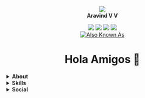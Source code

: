 
<p align="center">
<a href="#"><img src="https://miro.medium.com/fit/c/128/128/2*kjPLlG6n3JemBdtCwuXCuw.jpeg"/></a></br>
  <b font-size="14px" font-weight="bold">Aravind V V</b>
</p>

<p align="center">
<a href="#"><img src="https://img.shields.io/badge/-Full%20Stack-b"/></a>
<a href="#"><img src="https://img.shields.io/badge/Cyber%20Security-orange"/></a>
<a href="#"><img src="https://img.shields.io/badge/-UI%2FUX-blueviolet"/></a>
<a href="#"><img src="https://img.shields.io/badge/-Python-blue"/></a>
</br>
<a href="#"><img alt="Also Known As" src="https://img.shields.io/endpoint?color=orange&logoColor=red&style=for-the-badge&url=https%3A%2F%2Fraw.githubusercontent.com%2Farvndvv%2Farvndvv%2Fmaster%2Faka"/></a>
</p>
<p >
<h1 align="center">Hola Amigos 👋</h1>
</p>


<details>
  <summary><b>About</b></summary>
  <p>I like Tech. Batman <img src="https://art.pixilart.com/2472449368bf921.png" width="60px" height="60px"/> and Ironman <img src="https://i.pinimg.com/originals/9e/06/97/9e0697990828bb8319be8105c939b108.gif" width="80px" height="80px"/> Inspires me! well not the story but their tech (Yeah! I know its pure fiction). Right now I am focusing on web development, more fields are there in my list to explore, one among the prioritised field is cyber security.</p>
</details>
<details>
  <summary><b>Skills</b></summary>
 
<label for="file">Python:</label>
<progress id="file" value="65" max="100"> 65% </progress>
</details>
<details>
  <summary><b>Social</b></summary><br/>
 <a href="https://in.linkedin.com/in/arvndvv"><img src="https://img.shields.io/endpoint?logo=linkedin&url=https%3A%2F%2Fraw.githubusercontent.com%2Farvndvv%2Farvndvv%2Fmaster%2Flinkedin"/></a>
<a href="https://www.instagram.com/arvndvv/"><img src="https://img.shields.io/endpoint?logo=instagram&logoColor=white&url=https%3A%2F%2Fraw.githubusercontent.com%2Farvndvv%2Farvndvv%2Fmaster%2Finsta"/></a><br/>
</details>
<!--
**arvndvv/arvndvv** is a ✨ _special_ ✨ repository because its `README.md` (this file) appears on your GitHub profile.
 Hola Amigos 👋
Here are some ideas to get you started:

<a href="#"><img src="https://img.shields.io/github/followers/arvndvv?label=Followers&style=social"/></a>
- 🔭 I’m currently working on ...
- 🌱 I’m currently learning ...
- 👯 I’m looking to collaborate on ...
- 🤔 I’m looking for help with ...
- 💬 Ask me about ...
- 📫 How to reach me: ...
- 😄 Pronouns: ...
- ⚡ Fun fact: ...



<p align="center">
  
<a href="#" align="center"><img src="https://img.shields.io/github/followers/arvndvv?label=Followers&style=social"/> </a> 

</p> 
<a href="https://in.linkedin.com/in/arvndvv"><img src="https://img.shields.io/badge/LinkedIn-arvndvv-blue"/></a>




-->

